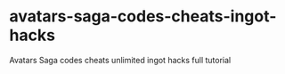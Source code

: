 # avatars-saga-codes-cheats-ingot-hacks
Avatars Saga codes cheats unlimited ingot hacks full tutorial
